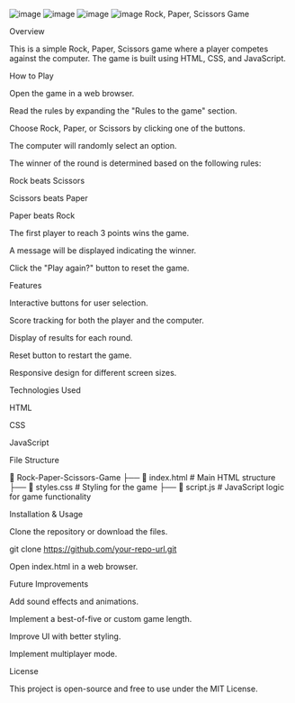 ![image](https://github.com/user-attachments/assets/63771357-aaa6-4559-b054-7a4a80ec7a87)
![image](https://github.com/user-attachments/assets/c1af39db-6c45-435e-8d18-5aaeeac08e3c)
![image](https://github.com/user-attachments/assets/eba5aff7-9c9b-426e-ade3-2eb515addb48)
![image](https://github.com/user-attachments/assets/6c324051-13c6-4c72-b8ef-fc5ef6728fd4)
Rock, Paper, Scissors Game

Overview

This is a simple Rock, Paper, Scissors game where a player competes against the computer. The game is built using HTML, CSS, and JavaScript.

How to Play

Open the game in a web browser.

Read the rules by expanding the "Rules to the game" section.

Choose Rock, Paper, or Scissors by clicking one of the buttons.

The computer will randomly select an option.

The winner of the round is determined based on the following rules:

Rock beats Scissors

Scissors beats Paper

Paper beats Rock

The first player to reach 3 points wins the game.

A message will be displayed indicating the winner.

Click the "Play again?" button to reset the game.

Features

Interactive buttons for user selection.

Score tracking for both the player and the computer.

Display of results for each round.

Reset button to restart the game.

Responsive design for different screen sizes.

Technologies Used

HTML

CSS

JavaScript

File Structure

📂 Rock-Paper-Scissors-Game
├── 📄 index.html   # Main HTML structure
├── 📄 styles.css   # Styling for the game
├── 📄 script.js    # JavaScript logic for game functionality

Installation & Usage

Clone the repository or download the files.

git clone https://github.com/your-repo-url.git

Open index.html in a web browser.

Future Improvements

Add sound effects and animations.

Implement a best-of-five or custom game length.

Improve UI with better styling.

Implement multiplayer mode.

License

This project is open-source and free to use under the MIT License.

